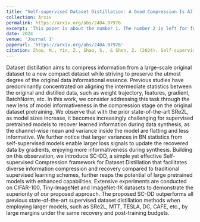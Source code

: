```yaml
---
title: "Self-supervised Dataset Distillation: A Good Compression Is All You Need"
collection: Arxiv
permalink: https://arxiv.org/abs/2404.07976
excerpt: 'This paper is about the number 1. The number 2 is left for future work.'
date: 2024
venue: 'Journal 1'
paperurl: 'https://arxiv.org/abs/2404.07976'
citation: Zhou, M., Yin, Z., Shao, S., & Shen, Z. (2024). Self-supervised dataset distillation: A good compression is all you need. arXiv preprint arXiv:2404.07976.
---
```


Dataset distillation aims to compress information from a large-scale original dataset to a new compact dataset while striving to preserve the utmost degree of the original data informational essence. Previous studies have predominantly concentrated on aligning the intermediate statistics between the original and distilled data, such as weight trajectory, features, gradient, BatchNorm, etc. In this work, we consider addressing this task through the new lens of model informativeness in the compression stage on the original dataset pretraining. We observe that with the prior state-of-the-art SRe2L, as model sizes increase, it becomes increasingly challenging for supervised pretrained models to recover learned information during data synthesis, as the channel-wise mean and variance inside the model are flatting and less informative. We further notice that larger variances in BN statistics from self-supervised models enable larger loss signals to update the recovered data by gradients, enjoying more informativeness during synthesis. Building on this observation, we introduce SC-DD, a simple yet effective Self-supervised Compression framework for Dataset Distillation that facilitates diverse information compression and recovery compared to traditional supervised learning schemes, further reaps the potential of large pretrained models with enhanced capabilities. Extensive experiments are conducted on CIFAR-100, Tiny-ImageNet and ImageNet-1K datasets to demonstrate the superiority of our proposed approach. The proposed SC-DD outperforms all previous state-of-the-art supervised dataset distillation methods when employing larger models, such as SRe2L, MTT, TESLA, DC, CAFE, etc., by large margins under the same recovery and post-training budgets. 
